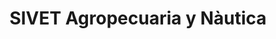 ---
title: "SIVET Agropecuaria y Nàutica"
url: /apartado/sivet-agropecuaria-y-nautica/
shop: comercio
---